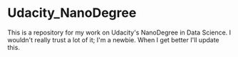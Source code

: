 # Udacity_NanoDegree
This is a repository for my work on Udacity's NanoDegree in Data Science. I wouldn't really trust a lot of it; I'm a newbie. When I get better I'll update this. 
